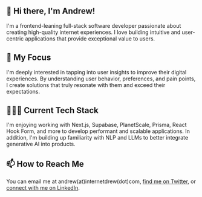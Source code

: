 ## 👋 Hi there, I'm Andrew!

I'm a frontend-leaning full-stack software developer passionate about creating high-quality internet experiences. I love building intuitive and user-centric applications that provide exceptional value to users.

## 👀 My Focus

I'm deeply interested in tapping into user insights to improve their digital experiences. By understanding user behavior, preferences, and pain points, I create solutions that truly resonate with them and exceed their expectations.

## 👨🏾‍💻 Current Tech Stack

I'm enjoying working with Next.js, Supabase, PlanetScale, Prisma, React Hook Form, and more to develop performant and scalable applications. In addition, I'm building up familiarity with NLP and LLMs to better integrate generative AI into products.

## 📫 How to Reach Me
You can email me at andrew(at)internetdrew(dot)com, [find me on Twitter](https://twitter.com/_internetdrew), or [connect with me on LinkedIn](https://www.linkedin.com/in/internetdrew/).

<!---
internetdrew/internetdrew is a ✨ special ✨ repository because its `README.md` (this file) appears on your GitHub profile.
You can click the Preview link to take a look at your changes.
--->
